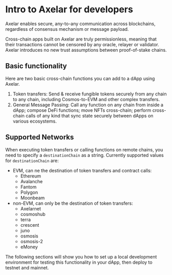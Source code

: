 # Intro to Axelar for developers

Axelar enables secure, any-to-any communication across blockchains, regardless of consensus mechanism or message payload.

Cross-chain apps built on Axelar are truly permissionless, meaning that their transactions cannot be censored by any oracle, relayer or validator. Axelar introduces no new trust assumptions between proof-of-stake chains.

## Basic functionality

Here are two basic cross-chain functions you can add to a dApp using Axelar.

1. Token transfers: Send & receive fungible tokens securely from any chain to any chain, including Cosmos-to-EVM and other complex transfers.
2. General Message Passing: Call any function on any chain from inside a dApp; compose DeFi functions; move NFTs cross-chain; perform cross-chain calls of any kind that sync state securely between dApps on various ecosystems.

## Supported Networks

When executing token transfers or calling functions on remote chains, you need to specify a `destinationChain` as a string. Currently supported values for `destinationChain` are:

- EVM, can ne the destination of token transfers and contract calls:
  - Ethereum
  - Avalanche
  - Fantom
  - Polygon
  - Moonbeam
- non-EVM, can only be the destination of token transfers:
  - Axelarnet
  - cosmoshub
  - terra
  - crescent
  - juno
  - osmosis
  - osmosis-2
  - eMoney

The following sections will show you how to set up a local development environment for testing this functionality in your dApp, then deploy to testnet and mainnet.
